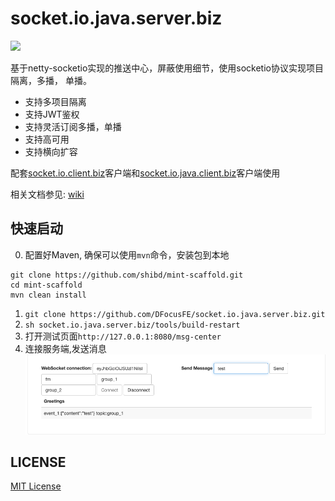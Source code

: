 # socket.io.java.server.biz

![][license-url]

基于netty-socketio实现的推送中心，屏蔽使用细节，使用socketio协议实现项目隔离，多播，
单播。
- 支持多项目隔离
- 支持JWT鉴权
- 支持灵活订阅多播，单播
- 支持高可用
- 支持横向扩容

配套[socket.io.client.biz](https://github.com/DFocusFE/socket.io.client.biz)客户端和[socket.io.java.client.biz](https://github.com/DFocusFE/socket.io.java.client.biz)客户端使用

相关文档参见: [wiki](https://github.com/DFocusFE/socket.io.java.server.biz/wiki)

## 快速启动
0. 配置好Maven, 确保可以使用`mvn`命令，安装包到本地
``` shell
git clone https://github.com/shibd/mint-scaffold.git
cd mint-scaffold
mvn clean install
```
1. `git clone https://github.com/DFocusFE/socket.io.java.server.biz.git`
2. `sh socket.io.java.server.biz/tools/build-restart`
3. 打开测试页面`http://127.0.0.1:8080/msg-center`
4. 连接服务端,发送消息
![](./doc/ui.jpg)



## LICENSE

[MIT License](https://raw.githubusercontent.com/DFocusFE/socket.io.java.client.biz/master/LICENSE)

[license-url]: https://img.shields.io/github/license/dfocusfe/socket.io.java.client.biz

